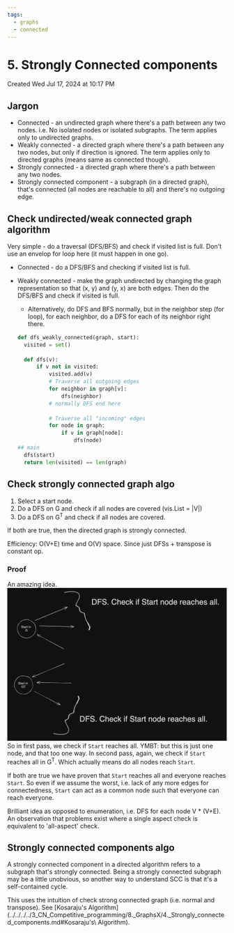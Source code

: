 ```yaml
---
tags:
  - graphs
  - connected
---
```

# 5. Strongly Connected components
Created Wed Jul 17, 2024 at 10:17 PM

## Jargon

- Connected - an undirected graph where there's a path between any two nodes. i.e. No isolated nodes or isolated subgraphs. The term applies only to undirected graphs.
- Weakly connected - a directed graph where there's a path between any two nodes, but only if direction is ignored. The term applies only to directed graphs (means same as connected though).
- Strongly connected - a directed graph where there's a path between any two nodes.
- Strongly connected component - a subgraph (in a directed graph), that's connected (all nodes are reachable to all) and there's no outgoing edge.

## Check undirected/weak connected graph algorithm
Very simple - do a traversal (DFS/BFS) and check if visited list is full. Don't use an envelop for loop here (it must happen in one go).

- Connected - do a DFS/BFS and checking if visited list is full.
- Weakly connected - make the graph undirected by changing the graph representation so that (x, y) and (y, x) are both edges. Then do the DFS/BFS and check if visited is full.
	- Alternatively, do DFS and BFS normally, but in the neighbor step (for loop), for each neighbor, do a DFS for each of its neighbor right there.

  ```py
  def dfs_weakly_connected(graph, start):
    visited = set()

    def dfs(v):
        if v not in visited:
            visited.add(v)
            # Traverse all outgoing edges
            for neighbor in graph[v]:
                dfs(neighbor)
            # normally DFS end here

            # Traverse all "incoming" edges
            for node in graph:
                if v in graph[node]:
                    dfs(node)
  ## main
    dfs(start)
    return len(visited) == len(graph)
  ```


## Check strongly connected graph algo
1. Select a start node.
2. Do a DFS on G and check if all nodes are covered (vis.List = |V|)
3. Do a DFS on G<sup>T</sup> and check if all nodes are covered.

If both are true, then the directed graph is strongly connected.

Efficiency: O(V+E) time and O(V) space. Since just DFSs + transpose is constant op.
### Proof
An amazing idea.
![](../../../../../../assets/5-Strongly-Connected-components-image-1-1a642cda.png)
So in first pass, we check if `Start` reaches all. YMBT: but this is just one node, and that too one way.
In second pass, again, we check if `Start` reaches all in G<sup>T</sup>. Which actually means do all nodes reach `Start`.

If both are true we have proven that `Start` reaches all and everyone reaches `Start`. So even if we assume the worst, i.e. lack of any more edges for connectedness, `Start` can act as a common node such that everyone can reach everyone.

Brilliant idea as opposed to enumeration, i.e. DFS for each node V \* (V+E).
An observation that problems exist where a single aspect check is equivalent to 'all-aspect' check.

## Strongly connected components algo
A strongly connected component in a directed algorithm refers to a subgraph that's strongly connected.
Being a strongly connected subgraph may be a little unobvious, so another way to understand SCC is that it's a self-contained cycle.

This uses the intuition of check strong connected graph (i.e. normal and transpose).
See [Kosaraju's Algorithm](../../../../3_CN_Competitive_programming/8._GraphsX/4._Strongly_connected_components.md#Kosaraju's\ Algorithm).
